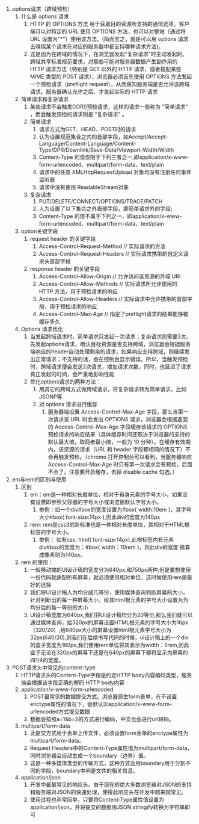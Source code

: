 1. options请求（跨域预检）
   1. 什么是 options 请求
      1.  HTTP 的 OPTIONS 方法 用于获取目的资源所支持的通信选项。客户端可以对特定的 URL 使用 OPTIONS 方法，也可以对整站（通过将 URL 设置为"*"）使用该方法。(简而言之，就是可以用 options 请求去嗅探某个请求在对应的服务器中都支持哪种请求方法)。
      2. 这是因为在跨域的情况下，在浏览器发起"复杂请求"时主动发起的。跨域共享标准规范要求，对那些可能对服务器数据产生副作用的 HTTP 请求方法（特别是 GET 以外的 HTTP 请求，或者搭配某些 MIME 类型的 POST 请求），浏览器必须首先使用 OPTIONS 方法发起一个预检请求（preflight request），从而获知服务端是否允许该跨域请求。服务器确认允许之后，才发起实际的 HTTP 请求
   2. 简单请求和复杂请求
      1. 某些请求不会触发CORS预检请求，这样的请求一般称为 “简单请求” ，而会触发预检的请求则是 “复杂请求” 。
      2. 简单请求 
         1. 请求方式为GET、HEAD、POST时的请求
         2. 认为设置规范集合之内的首部字段，如Accept/Accept-Language/Content-Language/Content-Type/DPR/Downlink/Save-Data/Viewport-Width/Width
         3. Content-Type 的值仅限于下列三者之一,即application/x-www-form-urlencoded、multipart/form-data、text/plain
         4. 请求中的任意 XMLHttpRequestUpload 对象均没有注册任何事件监听器
         5. 请求中没有使用 ReadableStream对象
      3. 复杂请求
         1. PUT/DELETE/CONNECT/OPTIONS/TRACE/PATCH
         2. 人为设置了以下集合之外首部字段，即简单请求外的字段;
         3. Content-Type 的值不属于下列之一，即application/x-www-form-urlencoded、multipart/form-data、text/plain
   3. option关键字段
      1. request header 的关键字段
         1. Access-Control-Request-Method // 实际请求的方法
         2. Access-Control-Request-Headers // 实际请求携带的自定义请求头首部字段
      2. response header 的关键字段
         1. Access-Control-Allow-Origin  // 允许访问该资源的外域 URI
         2. Access-Control-Allow-Methods // 实际请求所允许使用的 HTTP 方法，用于预检请求的响应
         3. Access-Control-Allow-Headers  // 实际请求中允许携带的首部字段，用于预检请求的响应
         4. Access-Control-Max-Age // 指定了preflight请求的结果能够被缓存多久
   4. Options 请求优化
      1. 当发起跨域请求时，简单请求只发起一次请求；复杂请求则需要2次，先发起options请求，确认目标资源是否支持跨域，浏览器会根据服务端响应的header自动处理剩余的请求，如果响应支持跨域，则继续发出正常请求；不支持的话，会在控制台显示错误。所以，当触发预检时，跨域请求便会发送2次请求，增加请求次数，同时，也延迟了请求真正发起的时间，会严重地影响性能
      2. 优化options请求的两种方法：
         1. 用其它的跨域方式做跨域请求，将复杂请求转为简单请求，比如JSONP等
         2. 对 options 请求进行缓存
            1. 服务器端设置 Access-Control-Max-Age 字段，那么当第一次请求该 URL 时会发出 OPTIONS 请求，浏览器会根据返回的 Access-Control-Max-Age 字段缓存该请求的 OPTIONS 预检请求的响应结果（具体缓存时间还取决于浏览器的支持的默认最大值，取两者最小值，一般为 10 分钟）。在缓存有效期内，该资源的请求（URL 和 header 字段都相同的情况下）不会再触发预检。（chrome 打开控制台可以看到，当服务器响应 Access-Control-Max-Age 时只有第一次请求会有预检，后面不会了。注意要开启缓存，去掉 disable cache 勾选。）
2. em与rem的区别与使用
   1. 区别
      1. em：em是一种相对长度单位，相对于自身元素的字号大小，如果没有设置即参照父容器的字号大小或浏览器默认字号大小。
         1. 举例：如一个div#box的宽度设置为#box{ width:10em }，其字号大小#box{ font-size:14px },则此div的宽度为140px
      2. rem: rem是css3的新标准也是一种相对长度单位，其相对于HTML根标签的字号大小。
         1. 举例： 如有css: html{ font-size:14px},此根标签内有元素div#box的宽度为：#box{ width：10rem }，则此div的宽度            换算成像素则为140px。
   2. rem 的使用：
      1. 一般移动端的UI设计稿的宽度分为640px,和750px两种,但是要想使用一份代码就适配所有屏幕，就必须使用相对单位，这时候使用rem是最好的选择
      2. 我们将UI设计稿人为均分成几等份，使用媒体查询判断屏幕的大小，针对判断出的每一种屏幕大小，给其html根元素的字号大小设置为为均分后的每一等份的大小
      3. UI设计稿宽度为640px,我们将UI设计稿均分为20等份,那么我们就可以通过媒体查询，给320px的屏幕设置HTML根元素的字号大小为16px（320/20）,给640px大小的屏幕设置html根元素字号大小为32px(640/20),则我们在后续书写代码的时候，ui设计稿上的一个div的盒子宽度为160px,我们使用rem单位将其表示为width：5rem,则此盒子无论在320px的屏幕下还是在640px的屏幕下都将显示为屏幕的四1/4的宽度。
3. POST请求头中常见的content-type
   1. HTTP请求头的Content-Type字段是约定HTTP body内容编码类型，服务端会根据该字段正确的解码 HTTP body内容
   2. application/x-www-form-urlencoded
      1. POST最常见的数据提交方式。浏览器原生form表单，在不设置enctype属性的情况下，会默认以application/x-www-form-urlencoded方式提交数据
      2. 数据会按照a=1&b=2的方式进行编码，中文也会进行url转码。
   3. multipart/form-data
      1. 此提交方式用于表单上传文件，必须设置form表单的enctype属性为multipart/form-data。
      2. Request Headers中的Content-Type属性值为multipart/form-data，同时浏览器会自动生成一个boundary（边界）值。
      3. 这是一种多媒体类型的传输方式，这种方式会用boundary用于分割不同的字段，boundary中间是文件的相关信息。
   4. application/json
      1. 开发中最最常见的响应头。由于现在的绝大多数浏览器对JSON的支持和服务端对JSON的快速处理，使得此响应头在开发中越来越常见。
      2. 使用过程也非常简单，只要将Content-Type属性值设置为application/json，并将提交的数据用JSON.stringify转换为字符串即可

